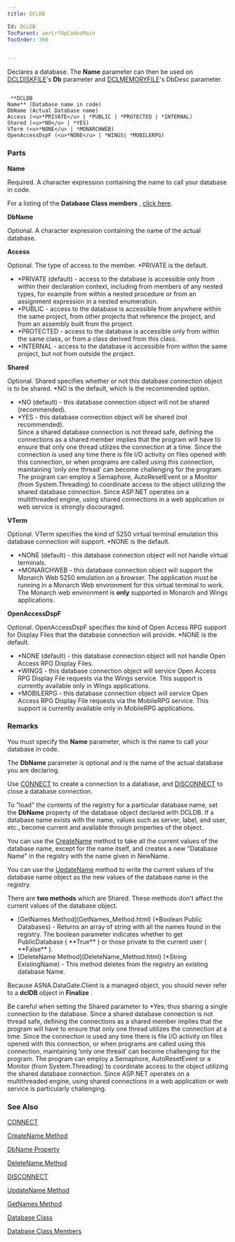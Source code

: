 ```yaml
---
title: DCLDB

Id: DCLDB
TocParent: aerLrfOpCodesMain
TocOrder: 390


---
```


Declares a database. The **Name** parameter can then be used on [DCLDISKFILE](DCLDISKFILE.html)'s **Db** parameter and [DCLMEMORYFILE](DCLMEMORYFILE.html)'s DbDesc parameter. 

```

 **DCLDB
Name** (Database name in code)
DbName (Actual Database name)
Access (<u>*PRIVATE</u> | *PUBLIC | *PROTECTED | *INTERNAL)
Shared (<u>*NO</u> | *YES)
VTerm (<u>*NONE</u> | *MONARCHWEB)
OpenAccessDspF (<u>*NONE</u> | *WINGS| *MOBILERPG)
```

### Parts

**Name** 

Required. A character expression containing the name to call your database in code.


For a listing of the **Database Class members** , [click here](aerLrfDatabaseMembers.html).


**DbName** 

Optional. A character expression containing the name of the actual database.


**Access** 

Optional. The type of access to the member. *PRIVATE is the default.

- *PRIVATE (default) - access to the database is accessible only from within their declaration context, including from members of any nested types, for example from within a nested procedure or from an assignment expression in a nested enumeration.
- *PUBLIC - access to the database is accessible from anywhere within the same project, from other projects that reference the project, and from an assembly built from the project.
- *PROTECTED - access to the database is accessible only from within the same class, or from a class derived from this class.
- *INTERNAL - access to the database is accessible from within the same project, but not from outside the project.


**Shared** 

Optional. Shared specifies whether or not this database connection object is to be shared. *NO is the default, which is the recommended option. 

- *NO (default) - this database connection object will not be shared (recommended).
- *YES - this database connection object will be shared (not recommended). <br /> Since a shared database connection is not thread safe, defining the connections as a shared member implies that the program will have to ensure that only one thread utilizes the connection at a time. Since the connection is used any time there is file I/O activity on files opened with this connection, or when programs are called using this connection, maintaining ‘only one thread’ can become challenging for the program. The program can employ a Semaphore, AutoResetEvent or a Monitor (from System.Threading) to coordinate access to the object utilizing the shared database connection. Since ASP.NET operates on a multithreaded engine, using shared connections in a web application or web service is strongly discouraged.


**VTerm** 

Optional. VTerm specifies the kind of 5250 virtual terminal emulation this database connection will support. *NONE is the default. 

- *NONE (default) - this database connection object will not handle virtual terminals.
- *MONARCHWEB - this database connection object will support the Monarch Web 5250 emulation on a browser. The application must be running in a Monarch Web environment for this virtual terminal to work. The Monarch web environment is **only** supported in Monarch and Wings applications.


**OpenAccessDspF** 

Optional. OpenAccessDspF specifies the kind of Open Access RPG support for Display Files that the database connection will provide. *NONE is the default. 

- *NONE (default) - this database connection object will not handle Open Access RPG Display Files.
- *WINGS - this database connection object will service Open Access RPG Display File requests via the Wings service. This support is currently available only in Wings applications.
- *MOBILERPG - this database connection object will service Open Access RPG Display File requests via the MobileRPG service. This support is currently available only in MobileRPG applications.


### Remarks
You must specify the **Name** parameter, which is the name to call your database in code. 

The **DbName** parameter is optional and is the name of the actual database you are declaring. 

Use [CONNECT](CONNECT.html) to create a connection to a database, and [DISCONNECT](DISCONNECT.html) to close a database connection. 

To "load" the contents of the registry for a particular database name, set the **DbName** property of the database object declared with DCLDB. If a database name exists with the name, values such as server, label, and user, etc., become current and available through properties of the object. 

You can use the [CreateName](CreateName_Method.html) method to take all the current values of the database name, except for the name itself, and creates a new "Database Name" in the registry with the name given in <span class="SpellE">NewName</span>. 

You can use the [UpdateName](UpdateName_Method.html) method to write the current values of the database name object as the new values of the database name in the registry. 

There are **two methods** which are Shared. These methods don't affect the current values of the database object. 

- <div>
                    [GetNames Method](GetNames_Method.html) (*Boolean Public Databases)
                    - Returns an array of string with all the names found in the registry. The
                    boolean parameter indicates whether to get PublicDatabase ( **True** ) or
                    those private to the current user ( **False** ).
- <div>
                    [DeleteName Method](DeleteName_Method.html) (*String ExistingName) -
                    This method deletes from the registry an existing database Name.

Because ASNA.DataGate.Client is a managed object, you should never refer to a **dclDB** object in **Finalize** . 

Be careful when setting the Shared parameter to *Yes; thus sharing a single connection to the database. Since a shared database connection is not thread safe, defining the connections as a shared member implies that the program will have to ensure that only one thread utilizes the connection at a time. Since the connection is used any time there is file I/O activity on files opened with this connection, or when programs are called using this connection, maintaining ‘only one thread’ can become challenging for the program. The program can employ a Semaphore, AutoResetEvent or a Monitor (from System.Threading) to coordinate access to the object utilizing the shared database connection. Since ASP.NET operates on a multithreaded engine, using shared connections in a web application or web service is particularly challenging. 

### See Also
[CONNECT](CONNECT.html)

[CreateName Method](CreateName_Method.html)

[DbName Property](DBName_Property.html)

[DeleteName Method](DeleteName_Method.html)

[DISCONNECT](DISCONNECT.html)

[UpdateName Method](UpdateName_Method.html)

[GetNames Method](GetNames_Method.html)

[Database Class](aerLrfDatabaseClass.html)

[Database Class Members](aerLrfDatabaseMembers.html) 
